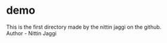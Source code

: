 # demo
This is the first directory made by the nittin jaggi on the github.
<br>
Author - Nittin Jaggi
